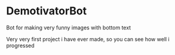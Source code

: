 # DemotivatorBot
Bot for making very funny images with bottom text

Very very first project i have ever made, so you can see how well i progressed
